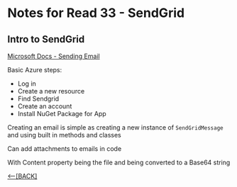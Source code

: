 # Notes for Read 33 - SendGrid

##  Intro to SendGrid
[Microsoft Docs - Sending Email](https://docs.microsoft.com/en-us/azure/sendgrid-dotnet-how-to-send-email)

Basic Azure steps:
+ Log in
+ Create a new resource
+ Find Sendgrid
+ Create an account
+ Install NuGet Package for App

Creating an email is simple as creating a new instance of `SendGridMessage`
and using built in methods and classes

Can add attachments to emails in code

With Content property being the file and being converted to a Base64 string

[&lt;--&#91;BACK&#93;](/README.md)
